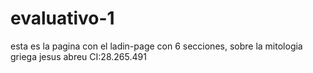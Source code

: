 # evaluativo-1
esta es la pagina con el ladin-page con 6 secciones, sobre la mitologia griega
jesus abreu CI:28.265.491
